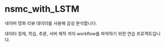 # nsmc_with_LSTM

네이버 영화 리뷰 데이터를 사용해 감성 분석합니다.

데이터 정제, 학습, 추론, 서버 제작 까지 workflow를 파악하기 위한 연습 프로젝트입니다.

